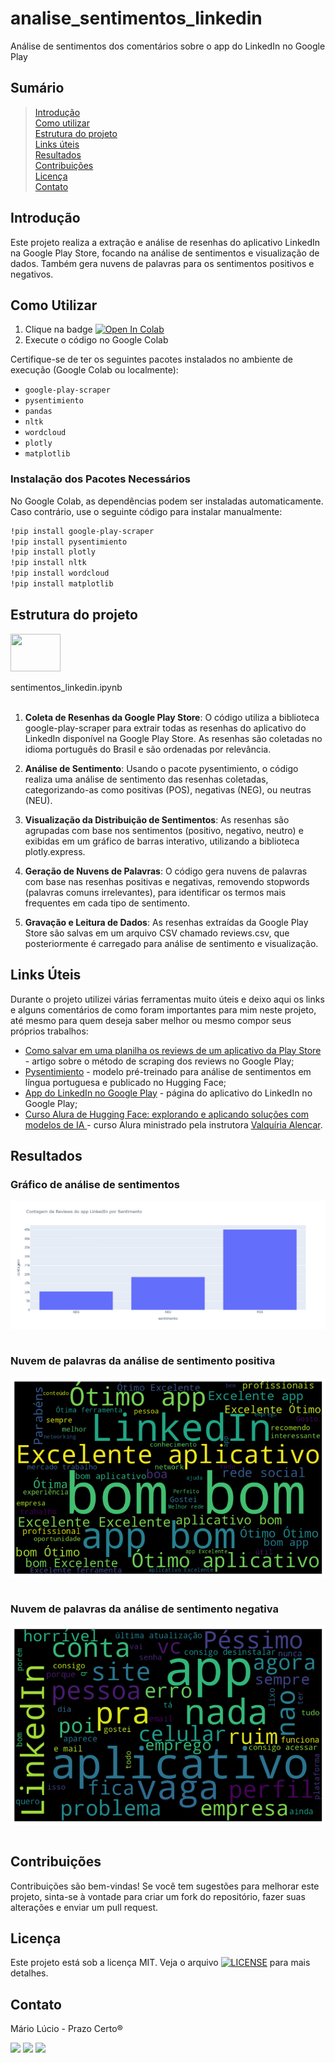 # analise_sentimentos_linkedin
Análise de sentimentos dos comentários sobre o app do LinkedIn no Google Play

## Sumário

> [Introdução](https://github.com/marioluciofjr/analise_sentimentos_linkedin/tree/main#introdu%C3%A7%C3%A3o)\
> [Como utilizar](https://github.com/marioluciofjr/analise_sentimentos_linkedin/tree/main#como-utilizar)\
> [Estrutura do projeto](https://github.com/marioluciofjr/analise_sentimentos_linkedin/tree/main#estrutura-do-projeto)\
> [Links úteis](https://github.com/marioluciofjr/analise_sentimentos_linkedin/tree/main#links-%C3%BAteis)\
> [Resultados](https://github.com/marioluciofjr/analise_sentimentos_linkedin/tree/main#resultados)\
> [Contribuições](https://github.com/marioluciofjr/analise_sentimentos_linkedin/tree/main#contribui%C3%A7%C3%B5es)\
> [Licença](https://github.com/marioluciofjr/analise_sentimentos_linkedin/tree/main#licen%C3%A7a)\
> [Contato](https://github.com/marioluciofjr/analise_sentimentos_linkedin/tree/main#contato)

## Introdução

Este projeto realiza a extração e análise de resenhas do aplicativo LinkedIn na Google Play Store, focando na análise de sentimentos e visualização de dados. Também gera nuvens de palavras para os sentimentos positivos e negativos.

## Como Utilizar

1. Clique na badge [![Open In Colab](https://colab.research.google.com/assets/colab-badge.svg)](https://colab.research.google.com/github/marioluciofjr/analise_sentimentos_linkedin/blob/main/sentimentos_linkedin.ipynb)
2. Execute o código no Google Colab

Certifique-se de ter os seguintes pacotes instalados no ambiente de execução (Google Colab ou localmente):

- `google-play-scraper`
- `pysentimiento`
- `pandas`
- `nltk`
- `wordcloud`
- `plotly`
- `matplotlib`

### Instalação dos Pacotes Necessários

No Google Colab, as dependências podem ser instaladas automaticamente. Caso contrário, use o seguinte código para instalar manualmente:

```bash
!pip install google-play-scraper
!pip install pysentimiento
!pip install plotly
!pip install nltk
!pip install wordcloud
!pip install matplotlib
```

## Estrutura do projeto
<div>
  <img align="center" height="60" width="80" src="https://cdn.jsdelivr.net/gh/devicons/devicon@latest/icons/python/python-original-wordmark.svg"/><br><br>
  sentimentos_linkedin.ipynb<br><br>
</div>

1. **Coleta de Resenhas da Google Play Store**: O código utiliza a biblioteca google-play-scraper para extrair todas as resenhas do aplicativo do LinkedIn disponível na Google Play Store. As resenhas são coletadas no idioma português do Brasil e são ordenadas por relevância.

2. **Análise de Sentimento**: Usando o pacote pysentimiento, o código realiza uma análise de sentimento das resenhas coletadas, categorizando-as como positivas (POS), negativas (NEG), ou neutras (NEU).

3. **Visualização da Distribuição de Sentimentos**: As resenhas são agrupadas com base nos sentimentos (positivo, negativo, neutro) e exibidas em um gráfico de barras interativo, utilizando a biblioteca plotly.express.

4. **Geração de Nuvens de Palavras**: O código gera nuvens de palavras com base nas resenhas positivas e negativas, removendo stopwords (palavras comuns irrelevantes), para identificar os termos mais frequentes em cada tipo de sentimento.

5. **Gravação e Leitura de Dados**: As resenhas extraídas da Google Play Store são salvas em um arquivo CSV chamado reviews.csv, que posteriormente é carregado para análise de sentimento e visualização.

## Links Úteis
Durante o projeto utilizei várias ferramentas muito úteis e deixo aqui os links e alguns comentários de como foram importantes para mim neste projeto, até mesmo para quem deseja saber melhor ou mesmo compor seus próprios trabalhos:

+ [Como salvar em uma planilha os reviews de um aplicativo da Play Store](https://tatiany-lukrafka.medium.com/como-salvar-em-uma-planilha-os-reviews-de-um-aplicativo-na-play-store-83452042a195) - artigo sobre o método de scraping dos reviews no Google Play;
+ [Pysentimiento](https://huggingface.co/pysentimiento/bertweet-pt-sentiment) - modelo pré-treinado para análise de sentimentos em língua portuguesa e publicado no Hugging Face;
+ [App do LinkedIn no Google Play](https://play.google.com/store/apps/details?id=com.linkedin.android&hl=pt_BR) - página do aplicativo do LinkedIn no Google Play;
+ [Curso Alura de Hugging Face: explorando e aplicando soluções com modelos de IA ](https://cursos.alura.com.br/course/hugging-face-explorando-aplicando-solucoes-modelos-ia) - curso Alura ministrado pela instrutora [Valquíria Alencar](https://www.linkedin.com/in/valquiria-alencar).

## Resultados

### Gráfico de análise de sentimentos

<div>
  <img align="center" src="https://github.com/marioluciofjr/analise_sentimentos_linkedin/blob/main/grafico.png"/><br><br>
</div>

### Nuvem de palavras da análise de sentimento positiva

<div>
  <img align="center" src="https://github.com/marioluciofjr/analise_sentimentos_linkedin/blob/main/sent_pos_linkedin.png"/><br><br>
</div>

### Nuvem de palavras da análise de sentimento negativa

<div>
  <img align="center" src="https://github.com/marioluciofjr/analise_sentimentos_linkedin/blob/main/sent_neg_linkedin.png"/><br><br>
</div>


## Contribuições
Contribuições são bem-vindas! Se você tem sugestões para melhorar este projeto, sinta-se à vontade para criar um fork do repositório, fazer suas alterações e enviar um pull request.

## Licença
Este projeto está sob a licença MIT. Veja o arquivo [![LICENSE](https://img.shields.io/badge/LICENSE-42ffff?style=plastic&link=https://github.com/marioluciofjr/neurotransmissores/blob/main/LICENSE)](https://github.com/marioluciofjr/neurotransmissores/blob/main/LICENSE) para mais detalhes.

## Contato
Mário Lúcio - Prazo Certo®
<div>  	
  <a href="https://www.linkedin.com/in/marioluciofjr" target="_blank"><img src="https://img.shields.io/badge/-LinkedIn-%230077B5?style=for-the-badge&logo=linkedin&logoColor=white"></a> 
  <a href = "mailto:marioluciofjr@gmail.com" target="_blank"><img src="https://img.shields.io/badge/-Gmail-%23333?style=for-the-badge&logo=gmail&logoColor=white"></a>
  <a href="https://prazocerto.me/contato" target="_blank"><img src="https://img.shields.io/badge/prazocerto.me/contato-230023?style=for-the-badge&logo=wordpress&logoColor=white"></a>
  
</div>

